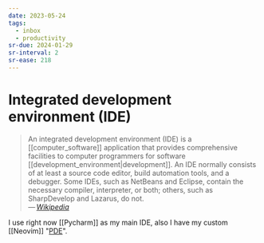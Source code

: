 ```yaml
---
date: 2023-05-24
tags:
  - inbox
  - productivity
sr-due: 2024-01-29
sr-interval: 2
sr-ease: 218
---
```

# Integrated development environment (IDE)

> An integrated development environment (IDE) is a [[computer_software]]
> application that provides comprehensive facilities to computer programmers for
> software [[development_environment|development]]. An IDE normally consists of
> at least a source code editor, build automation tools, and a debugger. Some
> IDEs, such as NetBeans and Eclipse, contain the necessary compiler,
> interpreter, or both; others, such as SharpDevelop and Lazarus, do not.\
> — <cite>[Wikipedia](https://en.wikipedia.org/wiki/Integrated_development_environment)</cite>

I use right now [[Pycharm]] as my main IDE, also I have my
custom [[Neovim]] "[PDE](https://www.youtube.com/watch?v=QMVIJhC9Veg)".
